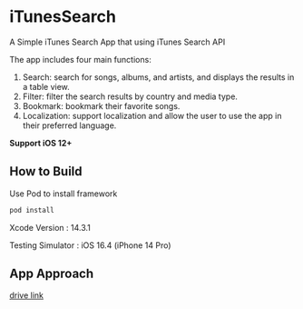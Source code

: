 # iTunesSearch

A Simple iTunes Search App that using iTunes Search API

The app includes four main functions:
1. Search: search for songs, albums, and artists, and displays the results in a table view.
2. Filter: filter the search results by country and media type.
3. Bookmark: bookmark their favorite songs.
4. Localization: support localization and allow the user to use the app in their preferred language.

**Support iOS 12+**

## How to Build

Use Pod to install framework

```bash
pod install
```

Xcode Version : 14.3.1

Testing Simulator : iOS 16.4 (iPhone 14 Pro)

## App Approach
[drive link](https://docs.google.com/document/d/1PrtM_VImtJCt4OAttolHyLZ97YJVFOP-jp__8GVyRuY/edit)

